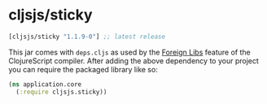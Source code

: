 # cljsjs/sticky

[](dependency)
```clojure
[cljsjs/sticky "1.1.9-0"] ;; latest release
```
[](/dependency)

This jar comes with `deps.cljs` as used by the [Foreign Libs][flibs] feature
of the ClojureScript compiler. After adding the above dependency to your project
you can require the packaged library like so:

```clojure
(ns application.core
  (:require cljsjs.sticky))
```

[flibs]: https://github.com/clojure/clojurescript/wiki/Packaging-Foreign-Dependencies
